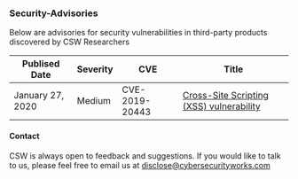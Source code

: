 ### Security-Advisories

Below are advisories for security vulnerabilities in third-party products discovered by CSW Researchers

| Publised Date              | Severity      | CVE |  Title
|-------------------|-----------|---------------|-----------------------------------------------------------------------------------|
| January 27, 2020 | Medium | CVE-2019-20443 |[Cross-Site Scripting (XSS) vulnerability](Advisories/CVE-2019-20443.md) |


#### Contact 
CSW is always open to feedback and suggestions. If you would like to talk to us, please feel free to email us at disclose@cybersecurityworks.com
